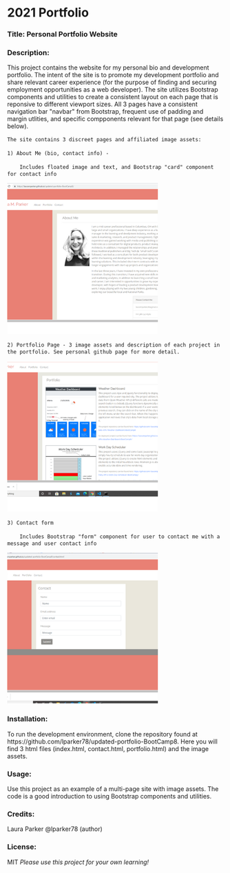 # 2021 Portfolio

<h3> Title: Personal Portfolio Website</h3>

<h3>Description:</h3> 
    This project contains the website for my personal bio and development portfolio. The intent of the site is to promote my development portfolio and share relevant career experience (for the purpose of finding and securing employment opportunities as a web developer).  The site utilizes Bootstrap components and utilities to create a consistent layout on each page that is reponsive to different viewport sizes.  All 3 pages have a consistent navigation bar "navbar" from Bootstrap, frequent use of padding and margin utlities, and specific compponents relevant for that page (see details below).
    
    The site contains 3 discreet pages and affiliated image assets:

    1) About Me (bio, contact info) - 

        Includes floated image and text, and Bootstrap "card" component for contact info

<p>
    <img src="./images/Portfolio.png" width="350" height="350" />
</p>

    
    2) Portfolio Page - 3 image assets and description of each project in the portfolio. See personal github page for more detail.

       

        
<p> <img src="./images/Portfolio (2).png" width="350" height="350" />
</p>

    3) Contact form

        Includes Bootstrap "form" component for user to contact me with a message and user contact info

<p> <img src="./images/Portfolio (1).png" width="350" height="350" />
</p>

<h3>Installation:</h3>
    To run the development environment, clone the repository found at https://github.com/lparker78/updated-portfolio-BootCamp8. Here you will find 3 html files (index.html, contact.html, portfolio.html) and the image assets.

<h3>Usage:</h3>
    Use this project as an example of a multi-page site with image assets. The code is a good introduction to using Bootstrap components and utilities.

<h3>Credits:</h3> Laura Parker @lparker78 (author)

<h3>License:</h3> MIT   <i>Please use this project for your own learning!</i> 




   
